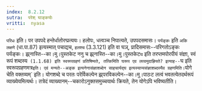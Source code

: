 ```yaml
---
index:  8.2.12
sutra:  परेश् घाङ्कयोः
vritti:  nyasa
---
```


`परिधः` इति। पर उपपदे हन्तेर्धातोरप्प्रत्ययः। हलोपः, धत्वञ्च निपात्यते, उपपदसमासः। `पर्यङ्कः` इति `अकि लक्षणे` (धा.पा.87) इत्यस्मात् पचाद्यच, `हलश्च` (3.3.121) इति वा घञ्, प्रादिसमासः--परिगतोऽङ्कः पर्यङ्कः। झ्र्नास्ति--का।मु।पुस्तकेट
ननु च झ्र्नास्ति--का।मु।पुस्तकेट`घ` इति तरप्तमपोरपीयं संज्ञा, स्वं रूपं शब्दस्य` (1.1.68) इति स्वरूपग्रहणं प्रतिषिष्यते, तत्किमिति घरूप एव लत्वमुदाह्रियते? इत्याह--`घ इति स्वरूपग्रहणमत्र` इति। एवं मन्यते--अङ्क इत्यनेनासंज्ञाशब्देन साहचार्यद्घ इत्यस्याप्यसंज्ञाशब्दस्यैव ग्रहणमिति।
`योगे चेति वक्तव्यम्` इति। योगशब्दे च परतः परेर्विकल्पेन झ्र्परविकल्पेन--का।मु।पाठःट लत्वं भवतत्येतदर्थरूपं व्याख्येयमित्यर्थः। तत्रेदं व्याख्यानम्--चकारोऽनुक्तसमुच्चयार्थः क्रियते, तेन योगेऽपि भविष्यतीति।

